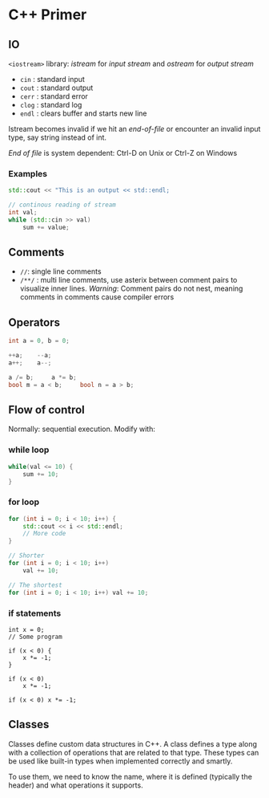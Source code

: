 # C++ Primer

## IO
`<iostream>` library: *istream* for *input stream* and *ostream* for *output stream*

* `cin`	: standard input
* `cout`	: standard output
* `cerr`	: standard error
* `clog`	: standard log
* `endl`	: clears buffer and starts new line

Istream becomes invalid if we hit an *end-of-file* or encounter an invalid input type, say string instead of int.

*End of file* is system dependent: Ctrl-D on Unix or Ctrl-Z on Windows

### Examples
```cpp
std::cout << "This is an output << std::endl;

// continous reading of stream
int val;
while (std::cin >> val)
	sum += value;

```

## Comments
* `//`: single line comments
* `/**/` : multi line comments, use asterix between comment pairs to visualize inner lines. *Warning*: Comment pairs do not nest, meaning comments in comments cause compiler errors

## Operators
```cpp
int a = 0, b = 0;

++a;	--a;
a++;	a--;

a /= b; 	a *= b;
bool m = a < b;		bool n = a > b;
```

## Flow of control
Normally: sequential execution. Modify with:

### while loop
```cpp
while(val <= 10) {
	sum += 10;
}
```

### for loop
```cpp
for (int i = 0; i < 10; i++) {
	std::cout << i << std::endl;
	// More code
}

// Shorter
for (int i = 0; i < 10; i++)
	val += 10;

// The shortest
for (int i = 0; i < 10; i++) val += 10;
```

### if statements
```
int x = 0;
// Some program

if (x < 0) {
	x *= -1;
}

if (x < 0)
	x *= -1;

if (x < 0) x *= -1;
```

## Classes
Classes define custom data structures in C++. A class defines a type along with a collection of operations that are related to that type. These types can be used like built-in types when implemented correctly and smartly.

To use them, we need to know the name, where it is defined (typically the header) and what operations it supports.

